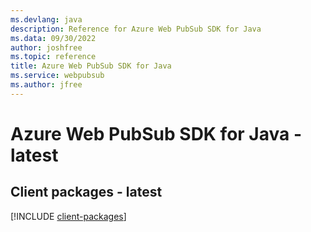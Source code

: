 ```yaml
---
ms.devlang: java
description: Reference for Azure Web PubSub SDK for Java
ms.data: 09/30/2022
author: joshfree
ms.topic: reference
title: Azure Web PubSub SDK for Java
ms.service: webpubsub
ms.author: jfree
---
```

# Azure Web PubSub SDK for Java - latest

## Client packages - latest
[!INCLUDE [client-packages](web-pubsub-client-index.md)]